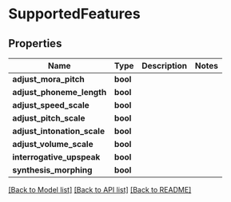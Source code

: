 # SupportedFeatures

## Properties

Name | Type | Description | Notes
------------ | ------------- | ------------- | -------------
**adjust_mora_pitch** | **bool** |  | 
**adjust_phoneme_length** | **bool** |  | 
**adjust_speed_scale** | **bool** |  | 
**adjust_pitch_scale** | **bool** |  | 
**adjust_intonation_scale** | **bool** |  | 
**adjust_volume_scale** | **bool** |  | 
**interrogative_upspeak** | **bool** |  | 
**synthesis_morphing** | **bool** |  | 

[[Back to Model list]](../generated/README.md#documentation-for-models) [[Back to API list]](../generated/README.md#documentation-for-api-endpoints) [[Back to README]](../generated/README.md)


